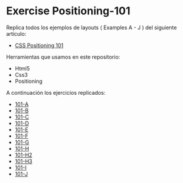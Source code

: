 # Exercise Positioning-101

Replica todos los ejemplos de layouts ( Examples A - J ) del siguiente artículo: 
* [CSS Positioning 101](https://alistapart.com/article/css-positioning-101)



Herramientas que usamos en este repositorio:

 * Html5
 * Css3
 * Positioning

A continuación los ejercicios replicados:

 * [101-A](https://steffahv.github.io/101-A/)
 * [101-B](101-B/index.html)
 * [101-C](101-C/index.html)
 * [101-D](101-D/index.html)
 * [101-E](101-E/index.html)
 * [101-F](101-F/index.html)
 * [101-G](101-G/index-html)
 * [101-H](101-H/index.html)
 * [101-H2](101-H2/index.html)
 * [101-H3](101-H3/index.html)
 * [101-I](101-I/index.html)
 * [101-J](index.html)
 
 
